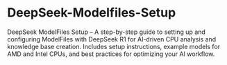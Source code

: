 # DeepSeek-Modelfiles-Setup
DeepSeek ModelFiles Setup – A step-by-step guide to setting up and configuring ModelFiles with DeepSeek R1 for AI-driven CPU analysis and knowledge base creation. Includes setup instructions, example models for AMD and Intel CPUs, and best practices for optimizing your AI workflow.
